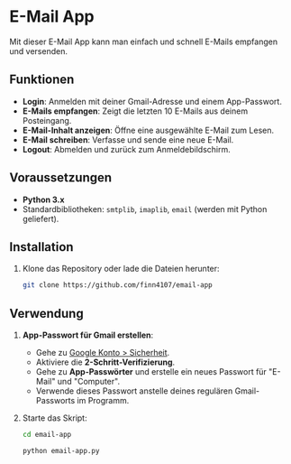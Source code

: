 # E-Mail App

Mit dieser E-Mail App kann man einfach und schnell E-Mails empfangen und versenden.

## Funktionen
- **Login**: Anmelden mit deiner Gmail-Adresse und einem App-Passwort.
- **E-Mails empfangen**: Zeigt die letzten 10 E-Mails aus deinem Posteingang.
- **E-Mail-Inhalt anzeigen**: Öffne eine ausgewählte E-Mail zum Lesen.
- **E-Mail schreiben**: Verfasse und sende eine neue E-Mail.
- **Logout**: Abmelden und zurück zum Anmeldebildschirm.

## Voraussetzungen
- **Python 3.x**
- Standardbibliotheken: `smtplib`, `imaplib`, `email` (werden mit Python geliefert).

## Installation

1. Klone das Repository oder lade die Dateien herunter:

    ```bash
    git clone https://github.com/finn4107/email-app
    ```

## Verwendung
1. **App-Passwort für Gmail erstellen**:
   - Gehe zu [Google Konto > Sicherheit](https://myaccount.google.com/security).
   - Aktiviere die **2-Schritt-Verifizierung**.
   - Gehe zu **App-Passwörter** und erstelle ein neues Passwort für "E-Mail" und "Computer".
   - Verwende dieses Passwort anstelle deines regulären Gmail-Passworts im Programm.


1. Starte das Skript:

   ```bash
   cd email-app
   ```

    ```bash
   python email-app.py
   ```
   
